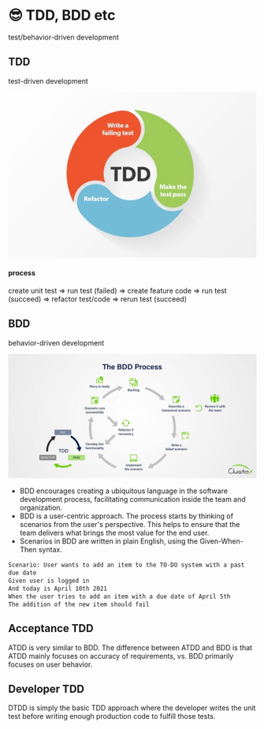 # 😎 TDD, BDD etc

test/behavior-driven development

## TDD

test-driven development

![](../../aaa-assets/tdd-bdd-1.png)

#### process

create unit test => run test (failed) => create feature code =>  run test (succeed) => refactor test/code => rerun test (succeed)

## BDD

behavior-driven development

![](../../aaa-assets/tdd-bdd-2.jpeg)

* BDD encourages creating a ubiquitous language in the software development process, facilitating communication inside the team and organization.
* BDD is a user-centric approach. The process starts by thinking of scenarios from the user's perspective. This helps to ensure that the team delivers what brings the most value for the end user.
* Scenarios in BDD are written in plain English, using the Given-When-Then syntax.

```
Scenario: User wants to add an item to the TO-DO system with a past due date 
Given user is logged in 
And today is April 10th 2021 
When the user tries to add an item with a due date of April 5th 
The addition of the new item should fail
```

## Acceptance TDD

ATDD is very similar to BDD. The difference between ATDD and BDD is that ATDD mainly focuses on accuracy of requirements, vs. BDD primarily focuses on user behavior.

## Developer TDD

DTDD is simply the basic TDD approach where the developer writes the unit test before writing enough production code to fulfill those tests.
